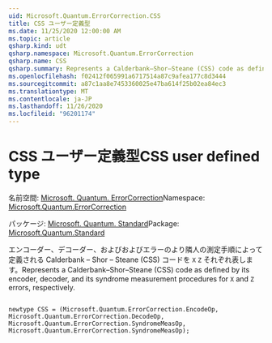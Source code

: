 ```yaml
---
uid: Microsoft.Quantum.ErrorCorrection.CSS
title: CSS ユーザー定義型
ms.date: 11/25/2020 12:00:00 AM
ms.topic: article
qsharp.kind: udt
qsharp.namespace: Microsoft.Quantum.ErrorCorrection
qsharp.name: CSS
qsharp.summary: Represents a Calderbank–Shor–Steane (CSS) code as defined by its encoder, decoder, and its syndrome measurement procedures for `X` and `Z` errors, respectively.
ms.openlocfilehash: f02412f065991a6717514a87c9afea177c8d3444
ms.sourcegitcommit: a87c1aa8e7453360025e47ba614f25b02ea84ec3
ms.translationtype: MT
ms.contentlocale: ja-JP
ms.lasthandoff: 11/26/2020
ms.locfileid: "96201174"
---
```

# <a name="css-user-defined-type"></a><span data-ttu-id="839ce-102">CSS ユーザー定義型</span><span class="sxs-lookup"><span data-stu-id="839ce-102">CSS user defined type</span></span>

<span data-ttu-id="839ce-103">名前空間: [Microsoft. Quantum. ErrorCorrection](xref:Microsoft.Quantum.ErrorCorrection)</span><span class="sxs-lookup"><span data-stu-id="839ce-103">Namespace: [Microsoft.Quantum.ErrorCorrection](xref:Microsoft.Quantum.ErrorCorrection)</span></span>

<span data-ttu-id="839ce-104">パッケージ: [Microsoft. Quantum. Standard](https://nuget.org/packages/Microsoft.Quantum.Standard)</span><span class="sxs-lookup"><span data-stu-id="839ce-104">Package: [Microsoft.Quantum.Standard](https://nuget.org/packages/Microsoft.Quantum.Standard)</span></span>


<span data-ttu-id="839ce-105">エンコーダー、デコーダー、およびおよびエラーのより隣人の測定手順によって定義される Calderbank – Shor – Steane (CSS) コードを `X` `Z` それぞれ表します。</span><span class="sxs-lookup"><span data-stu-id="839ce-105">Represents a Calderbank–Shor–Steane (CSS) code as defined by its encoder, decoder, and its syndrome measurement procedures for `X` and `Z` errors, respectively.</span></span>

```qsharp

newtype CSS = (Microsoft.Quantum.ErrorCorrection.EncodeOp, Microsoft.Quantum.ErrorCorrection.DecodeOp, Microsoft.Quantum.ErrorCorrection.SyndromeMeasOp, Microsoft.Quantum.ErrorCorrection.SyndromeMeasOp);
```

